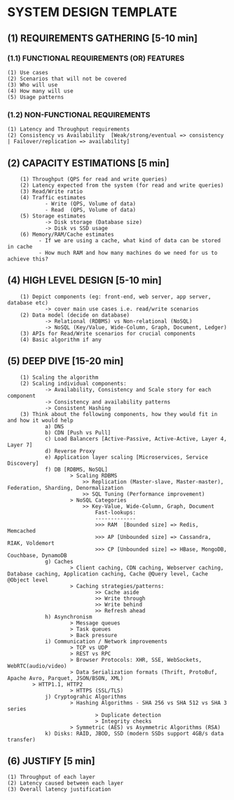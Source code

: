 # SYSTEM DESIGN TEMPLATE

## (1) REQUIREMENTS GATHERING [5-10 min]

### (1.1) FUNCTIONAL REQUIREMENTS (OR) FEATURES
    (1) Use cases
    (2) Scenarios that will not be covered
    (3) Who will use
    (4) How many will use
    (5) Usage patterns

### (1.2) NON-FUNCTIONAL REQUIREMENTS 
    (1) Latency and Throughput requirements
    (2) Consistency vs Availability  [Weak/strong/eventual => consistency | Failover/replication => availability]

## (2) CAPACITY ESTIMATIONS [5 min]

        (1) Throughput (QPS for read and write queries)
        (2) Latency expected from the system (for read and write queries)
        (3) Read/Write ratio
        (4) Traffic estimates
                - Write (QPS, Volume of data)
                - Read  (QPS, Volume of data)
        (5) Storage estimates
                -> Disk storage (Database size)
                -> Disk vs SSD usage
        (6) Memory/RAM/Cache estimates
              - If we are using a cache, what kind of data can be stored in cache
              - How much RAM and how many machines do we need for us to achieve this?

## (4) HIGH LEVEL DESIGN [5-10 min]

        (1) Depict components (eg: front-end, web server, app server, database etc)
                -> cover main use cases i.e. read/write scenarios
        (2) Data model (decide on database)
                -> Relational (RDBMS) vs Non-relational (NoSQL)
                -> NoSQL (Key/Value, Wide-Column, Graph, Document, Ledger)
        (3) APIs for Read/Write scenarios for crucial components
        (4) Basic algorithm if any

## (5) DEEP DIVE [15-20 min]

        (1) Scaling the algorithm
        (2) Scaling individual components: 
                -> Availability, Consistency and Scale story for each component
                -> Consistency and availability patterns
                -> Consistent Hashing
        (3) Think about the following components, how they would fit in and how it would help
                a) DNS
                b) CDN [Push vs Pull]
                c) Load Balancers [Active-Passive, Active-Active, Layer 4, Layer 7]
                d) Reverse Proxy
                e) Application layer scaling [Microservices, Service Discovery]
                f) DB [RDBMS, NoSQL]
                        > Scaling RDBMS 
                            >> Replication (Master-slave, Master-master), Federation, Sharding, Denormalization
                            >> SQL Tuning (Performance improvement)
                        > NoSQL Categories
                            >> Key-Value, Wide-Column, Graph, Document
                                Fast-lookups:
                                -------------
                                >>> RAM  [Bounded size] => Redis, Memcached
                                >>> AP [Unbounded size] => Cassandra, RIAK, Voldemort
                                >>> CP [Unbounded size] => HBase, MongoDB, Couchbase, DynamoDB
                g) Caches
                        > Client caching, CDN caching, Webserver caching, Database caching, Application caching, Cache @Query level, Cache @Object level
                        > Caching strategies/patterns:
                                >> Cache aside
                                >> Write through
                                >> Write behind
                                >> Refresh ahead
                h) Asynchronism
                        > Message queues
                        > Task queues
                        > Back pressure
                i) Communication / Network improvements
                        > TCP vs UDP
                        > REST vs RPC
                        > Browser Protocols: XHR, SSE, WebSockets, WebRTC(audio/video)
                        > Data Serialization formats (Thrift, ProtoBuf, Apache Avro, Parquet, JSON/BSON, XML)
			> HTTP1.1, HTTP2 
                        > HTTPS (SSL/TLS)
                j) Cryptograhic Algorithms
                        > Hashing Algorithms - SHA 256 vs SHA 512 vs SHA 3 series
                                > Duplicate detection
                                > Integrity checks
                        > Symmetric (AES) vs Asymmetric Algorithms (RSA)
                k) Disks: RAID, JBOD, SSD (modern SSDs support 4GB/s data transfer)
## (6) JUSTIFY [5 min]

	(1) Throughput of each layer
	(2) Latency caused between each layer
	(3) Overall latency justification

